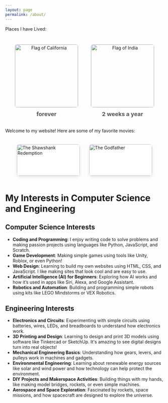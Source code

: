 ```yaml
---
layout: page
permalink: /about/
---
```


Places I have Lived:

<div style="display: flex; justify-content: center; align-items: center; margin-top: 20px;">
  
  <!-- California Flag -->
  <div style="text-align: center; margin: 20px;">
    <img src="https://upload.wikimedia.org/wikipedia/commons/0/01/Flag_of_California.svg" alt="Flag of California" style="width: 200px; height: auto; border: 1px solid #ddd; border-radius: 8px;">
    <div style="font-size: 18px; font-weight: bold; color: #555; margin-top: 10px;">forever</div>
  </div>

  <!-- India Flag -->
  <div style="text-align: center; margin: 20px;">
    <img src="https://upload.wikimedia.org/wikipedia/en/4/41/Flag_of_India.svg" alt="Flag of India" style="width: 200px; height: auto; border: 1px solid #ddd; border-radius: 8px;">
    <div style="font-size: 18px; font-weight: bold; color: #555; margin-top: 10px;">2 weeks a year</div>
  </div>

</div>


Welcome to my website! Here are some of my favorite movies:

<div style="display: flex; flex-wrap: wrap; justify-content: center; margin-top: 20px;">

  <!-- Shawkshank Redemption -->
  <div style="background-color: white; border-radius: 8px; box-shadow: 0 4px 8px rgba(0, 0, 0, 0.1); margin: 15px; width: 200px; overflow: hidden; transition: transform 0.2s;">
      <img src="https://m.media-amazon.com/images/I/51NiGlapXlL._AC_.jpg" alt="The Shawshank Redemption" style="width: 100%; height: auto;">
      <div style="padding: 10px; font-size: 18px; font-weight: bold; color: #555;">The Shawshank Redemption</div>
  </div>

  <!--Matrix -->
  <div style="background-color: white; border-radius: 8px; box-shadow: 0 4px 8px rgba(0, 0, 0, 0.1); margin: 15px; width: 200px; overflow: hidden; transition: transform 0.2s;">
      <img src="https://m.media-amazon.com/images/I/51oBxmV-dML._AC_.jpg" alt="The Godfather" style="width: 100%; height: auto;">
      <div style="padding: 10px; font-size: 18px; font-weight: bold; color: #555;">The Matrix</div>
  </div>

</div>

# My Interests in Computer Science and Engineering

## Computer Science Interests

- **Coding and Programming**: I enjoy writing code to solve problems and making passion projects using languages like Python, JavaScript, and Scratch.
- **Game Development**: Making simple games using tools like Unity, Roblox, or even Python! 
- **Web Design**: Learning to build my own websites using HTML, CSS, and JavaScript. I like making sites that look cool and are easy to use.
- **Artificial Intelligence (AI) for Beginners**: Exploring how AI works and how it’s used in apps like Siri, Alexa, and Google Assistant.
- **Robotics and Automation**: Building and programming simple robots using kits like LEGO Mindstorms or VEX Robotics.

## Engineering Interests

- **Electronics and Circuits**: Experimenting with simple circuits using batteries, wires, LEDs, and breadboards to understand how electronics work.
- **3D Printing and Design**: Learning to design and print 3D models using software like Tinkercad or SketchUp. It's amazing to see digital designs turn into real objects!
- **Mechanical Engineering Basics**: Understanding how gears, levers, and pulleys work in machines and gadgets.
- **Environmental Engineering**: Learning about renewable energy sources like solar and wind power and how technology can help protect the environment.
- **DIY Projects and Makerspace Activities**: Building things with my hands, like making model bridges, rockets, or even simple machines.
- **Aerospace and Space Exploration**: Fascinated by rockets, space missions, and how spacecraft are designed to explore the universe.





